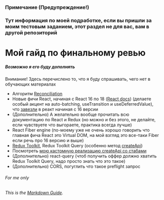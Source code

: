 ### Примечание (Предупреждение!)
### Тут информация по моей подработке, если вы пришли за моим тестовым заданием, этот раздел не для вас, вам в другой репозиторий

# Мой гайд по финальному ревью
##### Возможно я его буду дополнять

Внимание! Здесь перечислено то, что я буду спрашивать, чего нет в обучающих материалах

- Алгоритм [Reconciliation](https://ru.reactjs.org/docs/reconciliation.html)
- Новые фичи React, начиная с React 16 по 18 ([React docs](https://reactjs.org)) (делаете особый акцент на auto-batching, useTransition и useDeferredValue), что [завезли](https://github.com/facebook/react/blob/main/CHANGELOG.md) в реакт начиная с 16 версии
- (Дополнительно) А желательно вообще прочитать всю документацию по React и Redux (но можно и без этого, не делайте, если чувствуете что выгораете, практика всегда лучше)
- React Fiber engine (по-моему уже не очень хорошо говорить что главная фича React это Virtual DOM, на мой взгляд это все-таки Fiber если речь про 16 версию и выше)
- [Redux Toolkit](https://redux-toolkit.js.org/), Redux Toolkit Query (особенно метод [createApi](https://redux-toolkit.js.org/rtk-query/overview#apis))
- Посмотреть [мою кастомную реализацию createApi со стабами](https://github.com/danimaik/black-wall-group/blob/master/src/components/service.js)
- (Дополнительно) react-query (чтоб получить оффер должно хватить Redux Toolkit Query, надо просто знать что это такое)
- (Дополнительно) CORS, погуглить что такое preflight запрос

###### For me only
###### This is the *[Markdown Guide](https://www.markdownguide.org)*.
